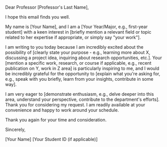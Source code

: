 Dear Professor [Professor's Last Name],

I hope this email finds you well.

My name is [Your Name], and I am a [Your Year/Major, e.g., first-year student] with a keen interest in [briefly mention a relevant field or topic related to her expertise if appropriate, or simply say "your work"].

I am writing to you today because I am incredibly excited about the possibility of [clearly state your purpose - e.g., learning more about X, discussing a project idea, inquiring about research opportunities, etc.]. Your [mention a specific work, research, or course if applicable, e.g., recent publication on Y, work in Z area] is particularly inspiring to me, and I would be incredibly grateful for the opportunity to [explain what you're asking for, e.g., speak with you briefly, learn from your insights, contribute in some way].

I am very eager to [demonstrate enthusiasm, e.g., delve deeper into this area, understand your perspective, contribute to the department's efforts]. Thank you for considering my request. I am readily available at your convenience and happy to work around your schedule.

Thank you again for your time and consideration.

Sincerely,

[Your Name]
[Your Student ID (if applicable)]
